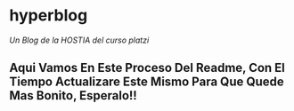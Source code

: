 # hyperblog
*Un Blog de la HOSTIA del curso platzi*

## Aqui Vamos En Este Proceso Del Readme, Con El Tiempo Actualizare Este Mismo Para Que Quede Mas Bonito, Esperalo!!
